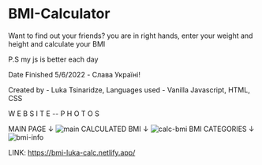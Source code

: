 # BMI-Calculator
Want to find out your friends? you are in right hands, enter your weight and height and calculate your BMI

P.S my js is better each day

Date Finished 5/6/2022 - Слава Україні!

Created by - Luka Tsinaridze, Languages used - Vanilla Javascript, HTML, CSS

W E B S I T E -- P H O T O S

MAIN PAGE ↓
![main](https://user-images.githubusercontent.com/100978682/167045159-b6cf8246-0d15-4216-bd1a-74ad1d441459.png)
CALCULATED BMI ↓
![calc-bmi](https://user-images.githubusercontent.com/100978682/167045173-00547d97-7ff1-4348-84ee-138a2dc66960.png)
BMI CATEGORIES ↓
![bmi-info](https://user-images.githubusercontent.com/100978682/167045189-cb4e01e6-d519-409c-b1ba-59b3f62a8b17.png)

LINK: https://bmi-luka-calc.netlify.app/
